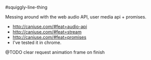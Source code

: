 #squiggly-line-thing

Messing around with the web audio API, user media api + promises.

- http://caniuse.com/#feat=audio-api
- http://caniuse.com/#feat=stream
- http://caniuse.com/#feat=promises
- I've tested it in chrome.

@TODO clear request animation frame on finish